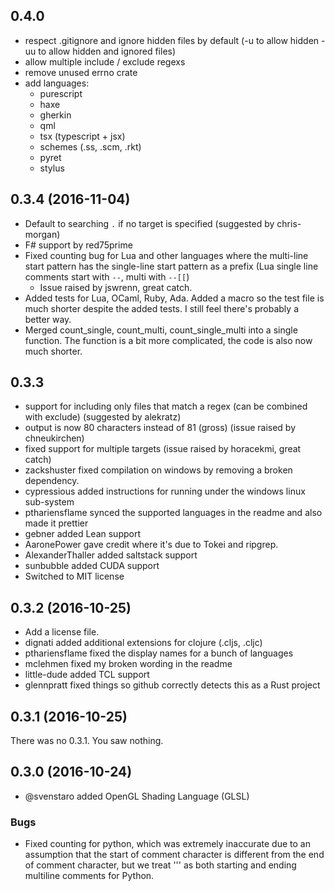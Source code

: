 ## 0.4.0
- respect .gitignore and ignore hidden files by default (-u to allow hidden -uu to allow hidden and ignored files)
- allow multiple include / exclude regexs
- remove unused errno crate
- add languages:
  - purescript
  - haxe
  - gherkin
  - qml
  - tsx (typescript + jsx)
  - schemes (.ss, .scm, .rkt)
  - pyret
  - stylus

## 0.3.4 (2016-11-04)
- Default to searching `.` if no target is specified (suggested by chris-morgan)
- F# support by red75prime
- Fixed counting bug for Lua and other languages where the multi-line start pattern has the single-line
  start pattern as a prefix (Lua single line comments start with `--`, multi with `--[[`)
  - Issue raised by jswrenn, great catch.
- Added tests for Lua, OCaml, Ruby, Ada.  Added a macro so the test file is much shorter despite
  the added tests.  I still feel there's probably a better way.
- Merged count_single, count_multi, count_single_multi into a single function.  The function
  is a bit more complicated, the code is also now much shorter.

## 0.3.3
- support for including only files that match a regex (can be combined with exclude) (suggested by alekratz)
- output is now 80 characters instead of 81 (gross) (issue raised by chneukirchen)
- fixed support for multiple targets (issue raised by horacekmi, great catch)
- zackshuster fixed compilation on windows by removing a broken dependency.
- cypressious added instructions for running under the windows linux sub-system
- pthariensflame synced the supported languages in the readme and also made it prettier
- gebner added Lean support
- AaronePower gave credit where it's due to Tokei and ripgrep.
- AlexanderThaller added saltstack support
- sunbubble added CUDA support
- Switched to MIT license

## 0.3.2 (2016-10-25)
- Add a license file.
- dignati added additional extensions for clojure (.cljs, .cljc)
- pthariensflame fixed the display names for a bunch of languages
- mclehmen fixed my broken wording in the readme
- little-dude added TCL support
- glennpratt fixed things so github correctly detects this as a Rust project

## 0.3.1 (2016-10-25)
There was no 0.3.1. You saw nothing.

## 0.3.0 (2016-10-24)

- @svenstaro added OpenGL Shading Language (GLSL)

### Bugs
  - Fixed counting for python, which was extremely inaccurate due to an assumption that the
    start of comment character is different from the end of comment character, but we treat
    ''' as both starting and ending multiline comments for Python.
